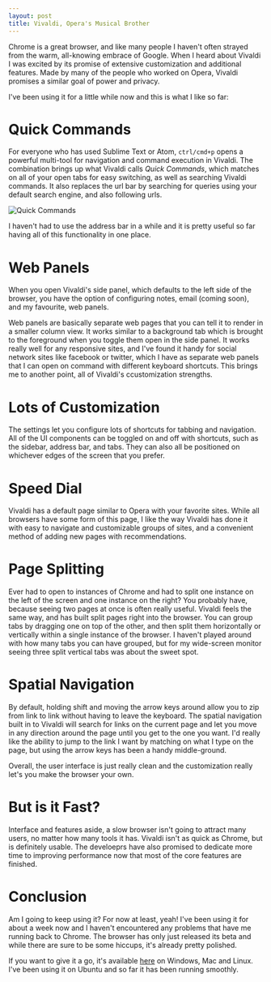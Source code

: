 ```yaml
---
layout: post
title: Vivaldi, Opera's Musical Brother
---
```


Chrome is a great browser, and like many people I haven't often strayed from the warm, all-knowing embrace of Google. When I heard about Vivaldi I was excited by its promise of extensive customization and additional features. Made by many of the people who worked on Opera, Vivaldi promises a similar goal of power and privacy.

I've been using it for a little while now and this is what I like so far:

# Quick Commands

For everyone who has used Sublime Text or Atom, `ctrl/cmd+p` opens a powerful multi-tool for navigation and command execution in Vivaldi. The combination brings up what Vivaldi calls *Quick Commands*, which matches on all of your open tabs for easy switching, as well as searching Vivaldi commands. It also replaces the url bar by searching for queries using your default search engine, and also following urls.

![Quick Commands](https://vivaldi.com/assets/qc_animation.gif)

I haven't had to use the address bar in a while and it is pretty useful so far having all of this functionality in one place.

# Web Panels

When you open Vivaldi's side panel, which defaults to the left side of the browser, you have the option of configuring notes, email (coming soon), and my favourite, web panels.

Web panels are basically separate web pages that you can tell it to render in a smaller column view. It works similar to a background tab which is brought to the foreground when you toggle them open in the side panel. It works really well for any responsive sites, and I've found it handy for social network sites like facebook or twitter, which I have as separate web panels that I can open on command with different keyboard shortcuts. This brings me to another point, all of Vivaldi's ccustomization strengths.

# Lots of Customization

The settings let you configure lots of shortcuts for tabbing and navigation. All of the UI components can be toggled on and off with shortcuts, such as the sidebar, address bar, and tabs. They can also all be positioned on whichever edges of the screen that you prefer.

# Speed Dial

Vivaldi has a default page similar to Opera with your favorite sites. While all browsers have some form of this page, I like the way Vivaldi has done it with easy to navigate and customizable groups of sites, and a convenient method of adding new pages with recommendations.

# Page Splitting

Ever had to open to instances of Chrome and had to split one instance on the left of the screen and one instance on the right? You probably have, because seeing two pages at once is often really useful. Vivaldi feels the same way, and has built split pages right into the browser. You can group tabs by dragging one on top of the other, and then split them horizontally or vertically within a single instance of the browser. I haven't played around with how many tabs you can have grouped, but for my wide-screen monitor seeing three split vertical tabs was about the sweet spot.

# Spatial Navigation

By default, holding shift and moving the arrow keys around allow you to zip from link to link without having to leave the keyboard. The spatial navigation built in to Vivaldi will search for links on the current page and let you move in any direction around the page until you get to the one you want. I'd really like the ability to jump to the link I want by matching on what I type on the page, but using the arrow keys has been a handy middle-ground.

Overall, the user interface is just really clean and the customization really let's you make the browser your own.

# But is it Fast?

Interface and features aside, a slow browser isn't going to attract many users, no matter how many tools it has. Vivaldi isn't as quick as Chrome, but is definitely usable. The develoeprs have also promised to dedicate more time to improving performance now that most of the core features are finished.

# Conclusion

Am I going to keep using it? For now at least, yeah! I've been using it for about a week now and I haven't encountered any problems that have me running back to Chrome. The browser has only just released its beta and while there are sure to be some hiccups, it's already pretty polished.

If you want to give it a go, it's available [here](https://vivaldi.com) on Windows, Mac and Linux. I've been using it on Ubuntu and so far it has been running smoothly.
